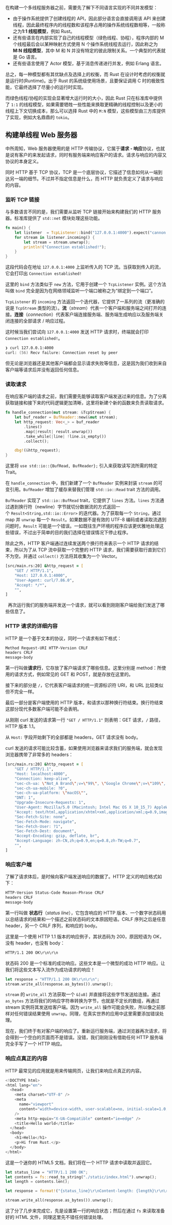 在构建一个多线程服务器之前，需要先了解下不同语言实现的不同并发模型：

-   由于操作系统提供了创建线程的 API，因此部分语言会直接调用该 API 来创建线程，因此最终程序内的线程数和该程序占用的操作系统线程数相等，一般称之为**1:1 线程模型**，例如 Rust。
-   还有些语言在内部实现了自己的线程模型（绿色线程、协程），程序内部的 M 个线程最后会以某种映射方式使用 N 个操作系统线程去运行，因此称之为**M:N 线程模型**，其中 M 和 N 并没有特定的彼此限制关系。一个典型的代表就是 Go 语言。
-   还有些语言使用了 Actor 模型，基于消息传递进行并发，例如 Erlang 语言。

总之，每一种模型都有其优缺点及选择上的权衡，而 Rust 在设计时考虑的权衡就是运行时(Runtime)。出于 Rust 的系统级使用场景，且要保证调用 C 时的极致性能，它最终选择了尽量小的运行时实现。

而绿色线程/协程的实现会显著增大运行时的大小，因此 Rust 只在标准库中提供了 `1:1` 的线程模型，如果需要牺牲一些性能来换取更精确的线程控制以及更小的线程上下文切换成本，那么可以选择 Rust 中的 `M:N` 模型，这些模型由三方库提供了实现，例如大名鼎鼎的 `tokio`。

## 构建单线程 Web 服务器

中所周知，Web 服务器使用的是 HTTP 传输协议，它属于**请求 - 响应**协议，也就是说有客户的来发起请求，同时有服务端来响应客户的请求。请求与响应的内容又协议的本身定义。

同时 HTTP 基于 TCP 协议，TCP 是一个底层协议，它描述了信息如何从一端到达另一端的细节。不过并不指定信息是什么，而 HTTP 就负责定义了请求与响应的内容。

### 监听 TCP 链接

与多数语言不同的是，我们需要从监听 TCP 链接开始来构建我们的 HTTP 服务器。标准库提供了 `std::net` 模块处理这些功能。

```rust
fn main() {
    let listener  = TcpListener::bind("127.0.0.1:4000").expect("cannon listen on port 4000");
    for stream in listener.incoming() {
        let stream = stream.unwrap();
        println!("Connection established!");
    }
}
```

这段代码会在地址 `127.0.0.1:4000` 上监听传入的 TCP 流。当获取到传入的流，它会打印出 `Connection established!`

这里的 `bind` 方法类似于 `new` 方法，它用于创建一个 `TcpListener`  实例。这个方法叫做 `bind` 完全是因为在网络领域监听一个端口被称之为“绑定到一个端口”。

`TcpListener` 的 `incoming` 方法返回一个迭代器，它提供了一系列的流（更准确的说是 `TcpStream` 类型的流）。**流**（_stream_）代表一个客户端和服务端之间打开的连接。**连接**（_connection_）代表客户端连接服务端、服务端生成响应以及服务端关闭连接的全部请求 / 响应过程。

这时候当我们尝试向 `127.0.0.1:4000` 发送 HTTP 请求时，终端就会打印 `Connection established!`。

```zsh
❯ curl 127.0.0.1:4000
curl: (56) Recv failure: Connection reset by peer
```

但无论是浏览器还是其他客户端都会显示请求失败等信息，这是因为我们收到来自客户端等请求后并没有返回任何信息。

### 读取请求

在响应客户端的请求之前，我们需要先能够读取客户端发送过来的信息。为了分离获取链接和接下来的代码逻辑更加清晰，这里将新建个新的函数来负责读取请求。

```rust
fn handle_connection(mut stream: &TcpStream) {
    let buf_reader = BufReader::new(&mut stream);
    let http_request: Vec<_> = buf_reader
        .lines()
        .map(|result| result.unwrap())
        .take_while(|line| !line.is_empty())
        .collect();

    dbg!(&http_request);
}
```

这里将 `use std::io::{BufRead, BufReader};` 引入来获取读写流所需的特定 Trait。

在 `handle_connection` 中，我们新建了一个 `BufReader` 实例来封装 `stream` 的可变引用。`BufReader` 增加了缓存来替我们管理 `std::io::Read` trait 方法的调用。

`BufReader` 实现了 `std::io::BufRead` trait，它提供了 `lines` 方法。`lines` 方法通过遇到换行符（newline）字节就切分数据流的方式返回一个 `Result<String,std::io::Error>` 的迭代器。为了获取每一个 `String`，通过 map 并 `unwrap` 每一个 `Result`。如果数据不是有效的 UTF-8 编码或者读取流遇到问题时，`Result` 可能是一个错误。一如既往生产环境的程序应该更优雅地处理这些错误，不过出于简单的目的我们选择在错误情况下停止程序。

除此之外，HTTP 客户端通过连续发送两个换行符来表示一个 HTTP 请求的结束，所以为了从 TCP 流中获取一个完整的 HTTP 请求，我们需要获取行直到它们不为空。并通过 `collect()` 方法将其收集为一个 Vector。

```zsh
[src/main.rs:20] &http_request = [
    "GET / HTTP/1.1",　
    "Host: 127.0.0.1:4000",
    "User-Agent: curl/7.86.0",
    "Accept: */*",
    "",
]
```

  再次运行我们的服务端并发送一个请求，就可以看到刚刚客户端给我们发送了哪些信息了。

### HTTP 请求的详细内容

HTTP 是一个基于文本的协议，同时一个请求有如下格式：

```txt
Method Request-URI HTTP-Version CRLF
headers CRLF
message-body
```

第一行叫做**请求行**，它存放了客户端请求了哪些信息。这里分别是 method：所使用的请求方式，例如常见的 GET 和 POST，就是存放在这里的。

接下来的部分是 `/`，它代表客户端请求的统一资源标识符 URI，和 URL 比较类似但不完全一样。

最后一部分是客户端使用的 HTTP 版本，和请求以那种换行符结束。换行符结束这部分现代多数客户端可能不会表明。

从刚刚 curl 发送的请求第一行  `"GET / HTTP/1.1"` 则表明：GET 请求，`/` 路径，HTTP 版本 1.1。

从 `Host:` 字段开始剩下的全部都是 headers，GET 请求没有 body。

curl 发送的请求可能比较含蓄，如果使用浏览器来请求我们的服务端，就会发现浏览器携带了非常多的 headers：

```zsh
[src/main.rs:20] &http_request = [
    "GET / HTTP/1.1",
    "Host: localhost:4000",
    "Connection: keep-alive",
    "sec-ch-ua: \"Not_A Brand\";v=\"99\", \"Google Chrome\";v=\"109\", \"Chromium\";v=\"109\"",
    "sec-ch-ua-mobile: ?0",
    "sec-ch-ua-platform: \"macOS\"",
    "DNT: 1",
    "Upgrade-Insecure-Requests: 1",
    "User-Agent: Mozilla/5.0 (Macintosh; Intel Mac OS X 10_15_7) AppleWebKit/537.36 (KHTML, like Gecko) Chrome/109.0.0.0 Safari/537.36",
    "Accept: text/html,application/xhtml+xml,application/xml;q=0.9,image/avif,image/webp,image/apng,*/*;q=0.8,application/signed-exchange;v=b3;q=0.9",
    "Sec-Fetch-Site: none",
    "Sec-Fetch-Mode: navigate",
    "Sec-Fetch-User: ?1",
    "Sec-Fetch-Dest: document",
    "Accept-Encoding: gzip, deflate, br",
    "Accept-Language: zh-CN,zh;q=0.9,en;q=0.8,zh-TW;q=0.7",
    "",
]
```

### 响应客户端

了解了请求体后，是时候向客户端发送响应的数据了。HTTP 定义的响应格式如下：

```txt
HTTP-Version Status-Code Reason-Phrase CRLF
headers CRLF
message-body
```

第一行叫做 **状态行**（_status line_），它包含响应的 HTTP 版本、一个数字状态码用以总结请求的结果和一个描述之前状态码的文本原因短语。CRLF 序列之后是任意 header，另一个 CRLF 序列，和响应的 body。

这里是一个使用 HTTP 1.1 版本的响应例子，其状态码为 200，原因短语为 OK，没有 header，也没有 body：

```txt
HTTP/1.1 200 OK\r\n\r\n
```

状态码 200 是一个标准的成功响应。这些文本是一个微型的成功 HTTP 响应。让我们将这些文本写入流作为成功请求的响应！

```rust
let response = "HTTP/1.1 200 OK\r\n\r\n";
stream.write_all(response.as_bytes()).unwrap();
```

`stream` 的 `write_all` 方法获取一个 `&[u8]` 并直接将这些字节发送给连接。通过 `as_bytes` 方法将我们的响应字符串转换为字节，也就是不定长的数组，再通过 stream 实例将其发送给客户端。因为 `write_all` 操作可能会失败，所以像之前那样对任何错误结果使用 `unwrap`。同理，在真实世界的应用中这里需要添加错误处理。

现在，我们终于有对客户端的响应了。重新运行服务端，通过浏览器再次请求，将会得到一个空白的页面而不是错误。没错，我们刚刚没有借助任何 HTTP 服务端完全手写了一个 HTTP
响应。

### 响应点真正的内容

HTTP 最常见的应用就是用来传输网页，让我们来响应点真正的内容。

```rust
<!DOCTYPE html>
<html lang="en">
  <head>
    <meta charset="UTF-8" />
    <meta
      name="viewport"
      content="width=device-width, user-scalable=no, initial-scale=1.0, maximum-scale=1.0, minimum-scale=1.0"
    />
    <meta http-equiv="X-UA-Compatible" content="ie=edge" />
    <title>Hello world</title>
  </head>
  <body>
    <h1>Hello</h1>
    <p>Hi from Rust.</p>
  </body>
</html>
```

这是一个迷你的 HTML5 文档，我们将在一个 HTTP 请求中读取并返回它。

```rust
let status_line = "HTTP/1.1 200 OK";
let contents = fs::read_to_string("./static/index.html").unwrap();
let length = contents.len();

let response = format!("{status_line}\r\nContent-length: {length}\r\n\r\n{contents}");

stream.write_all(response.as_bytes()).unwrap();
```

这了分了几步来完成它，先是设置第一行的响应状态；然后在通过 `fs` 来读取准备好的 HTML 文件，同理这里先不错任何错误处理。